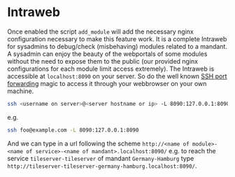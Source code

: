 # Intraweb

Once enabled the script `add_module` will add the necessary nginx configuration necessary to make this feature work. It is a complete Intraweb for sysadmins to debug/check (misbehaving) modules related to a mandant. A sysadmin can enjoy the beauty of the webportals of some modules without the need to expose them to the public (our provided nginx configurations for each module limit access extremely). The Intraweb is accessible at  `localhost:8090` on your server. So do the well known [SSH port forwarding](https://phoenixnap.com/kb/ssh-port-forwarding) magic to access it through your webbrowser on your own machine.

```sh
ssh <username on server>@<server hostname or ip> -L 8090:127.0.0.1:8090
```

e.g.

```sh
ssh foo@example.com -L 8090:127.0.0.1:8090
```

And we can type in a url following the scheme `http://<name of module>-<name of service>-<name of mandant>.localhost:8090/`  e.g. to reach the service `tileserver-tileserver` of mandant `Germany-Hamburg` type `http://tileserver-tileserver-germany-hamburg.localhost:8090/`.
